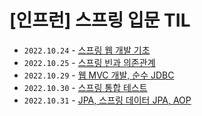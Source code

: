 # [인프런] 스프링 입문 TIL

- `2022.10.24` - <a href='https://tame-griffin-5f8.notion.site/ec06583a4fa442d897a716a4b451d8df'>스프링 웹 개발 기초</a>
- `2022.10.25` - <a href='https://tame-griffin-5f8.notion.site/c86eef3ed03f429bbd5ce747d4665445'>스프링 빈과 의존관계</a>
- `2022.10.29` - <a href='https://www.notion.so/MVC-JDBC-1bc50905bcf94eabb2574524db4fa8a8'>웹 MVC 개발, 순수 JDBC</a>
- `2022.10.30` - <a href='https://tame-griffin-5f8.notion.site/4d67628d03574b0fa54433ce39b51c37'>스프링 통합 테스트</a>
- `2022.10.31` - <a href='https://tame-griffin-5f8.notion.site/JPA-JPA-AOP-8416c8aa64634ebe8d6a3078a2ba5aef'>JPA, 스프링 데이터 JPA, AOP</a>
